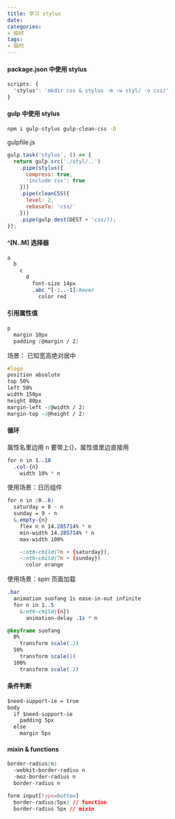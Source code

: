 ```yaml
---
title: 学习 stylus
date: 
categories:
- 临时
tags:
- 临时
---
```


#### package.json 中使用 stylus
```css
scripts: {
  'stylus': 'mkdir css & stylus -m -w styl/ -o css/'
}

```

#### gulp 中使用 stylus
```bash
npm i gulp-stylus gulp-clean-css -D
```

gulpfile.js
``` javascript
gulp.task('stylus', () => {
  return gulp.src('./styl/..')
    .pipe(stylus({
      compress: true,
      'include css': true
    }))
    .pipe(cleanCSS({
      level: 2,
      rebaseTo: 'css/'
    }))
    .pipe(gulp.dest(DEST + 'css/));
});
```
#### ^[N..M] 选择器
```css
a
  b
    c
      d 
        font-size 14px
        .abc ^[-1..-1]:hover
          color red
```

#### 引用属性值
```css
p
  margin 10px
  padding (@margin / 2)
```

场景： 已知宽高绝对居中

```css
#logo
position absolute
top 50%
left 50%
width 150px
height 80px
margin-left -(@width / 2)
margin-top -(@height / 2)
```

#### 循环
属性名里边用 n 要带上{}，属性值里边直接用
```css
for n in 1..10
  .col-{n}
    width 10% * n
```

使用场景：日历组件
```css
for n in (0..6)
  saturday = 8 - n
  sunday = 9 - n
  &.empty-{n}
    flex n n 14.285714% * n
    min-width 14.285714% * n
    max-width 100%

    ~:nth-child(7n + {saturday}),
    ~:nth-child(7n + {sunday})
      color orange
```

使用场景：spin 页面加载
```css
.bar
  animation suofang 1s ease-in-out infinite
  for n in 1..5
    &:nth-child({n})
      animation-delay .1s * n

@keyframe suofang
  0%
    transform scale(.2)
  50%
    transform scale(1)
  100%
    transform scale(.2)
```

#### 条件判断
```css
$need-support-ie = true
body
  if $need-support-ie 
    padding 5px
  else
    margin 5px
```

#### mixin & functions
```css
border-radius(n)
  -webkit-border-radius n
  -moz-border-radius n
  border-radius n

form input[type=button]
  border-radius(5px) // function
  border-radius 5px // mixin
```